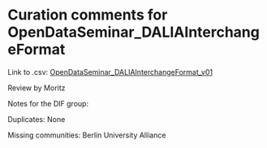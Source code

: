 # Curation comments for OpenDataSeminar_DALIAInterchangeFormat
Link to .csv: [OpenDataSeminar_DALIAInterchangeFormat_v01](OpenDataSeminar.csv)

Review by Moritz


Notes for the DIF group: 

Duplicates: None

Missing communities: Berlin University Alliance